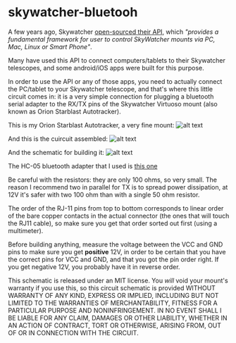 # skywatcher-bluetooh

A few years ago, Skywatcher [open-sourced their API](https://github.com/skywatcher-pacific/skywatcher_open), which *"provides a fundamental framework for user to control SkyWatcher mounts via PC, Mac, Linux or Smart Phone"*. 

Many have used this API to connect computers/tablets to their Skywatcher telescopes, and some android/iOS apps were built for this purpose.

In order to use the API or any of those apps, you need to actually connect the PC/tablet to your Skywatcher telescope, and that's where this little circuit comes in: it is a very simple connection for plugging a bluetooth serial adapter to the RX/TX pins of the Skywatcher Virtuoso mount (also known as Orion Starblast Autotracker).

This is my Orion Starblast Autotracker, a very fine mount:
![alt text](https://raw.githubusercontent.com/vlaate/skywatcher-bluetooh/master/orion-autotracker.jpg "OrionStarblast Autotracker")

And this is the cuircuit assembled:
![alt text](https://raw.githubusercontent.com/vlaate/skywatcher-bluetooh/master/bluetooth-internals.jpg "Bluetooth adapter")

And the schematic for building it:
![alt text](https://raw.githubusercontent.com/vlaate/skywatcher-bluetooh/master/autotracker-virtuoso-Bluetooth.png "skywatcher bluetooth")

The HC-05 bluetooth adapter that I used is [this one](https://www.aliexpress.com/item/Bluetooth-Module-HC-05-with-cable-Host-and-Slave-3-6-6V-for-Arduino-uno-by/762120245.html)

Be careful with the resistors: they are only 100 ohms, so very small. The reason I recommend two in parallel for TX is to spread power dissipation, at 12V it's safer with two 100 ohm than with a single 50 ohm resistor. 

The order of the RJ-11 pins from top to bottom corresponds to linear order of the bare copper contacts in the actual connector (the ones that will touch the RJ11 cable), so make sure you get that order sorted out first (using a multimeter).

Before building anything, measure the voltage between the VCC and GND pins to make sure you get **positive** 12V, in order to be certain that you have the correct pins for VCC and GND, and that you got the pin order right. If you get negative 12V, you probably have it in reverse order.

This schematic is released under an MIT license. You *will* void your mount's warranty if you use this, so this circuit schematic is provided WITHOUT WARRANTY OF ANY KIND, EXPRESS OR IMPLIED, INCLUDING BUT NOT LIMITED TO THE WARRANTIES OF MERCHANTABILITY, FITNESS FOR A PARTICULAR PURPOSE AND NONINFRINGEMENT. IN NO EVENT SHALL I BE LIABLE FOR ANY CLAIM, DAMAGES OR OTHER LIABILITY, WHETHER IN AN ACTION OF CONTRACT, TORT OR OTHERWISE, ARISING FROM, OUT OF OR IN CONNECTION WITH THE CIRCUIT.
